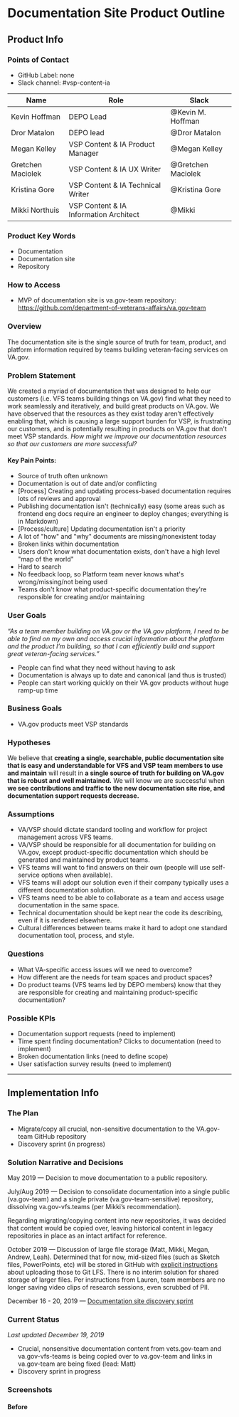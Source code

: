 
# Documentation Site Product Outline
## Product Info
### Points of Contact
- GitHub Label: none
- Slack channel: #vsp-content-ia

|Name|Role|Slack|
|----|----|-----|
|Kevin Hoffman | DEPO Lead| @Kevin M. Hoffman |
|Dror Matalon | DEPO lead| @Dror Matalon|
|Megan Kelley | VSP Content & IA Product Manager| @Megan Kelley|
|Gretchen Maciolek | VSP Content & IA UX Writer | @Gretchen Maciolek |
|Kristina Gore | VSP Content & IA Technical Writer | @Kristina Gore |
|Mikki Northuis | VSP Content & IA Information Architect |@Mikki|

### Product Key Words
- Documentation
- Documentation site
- Repository 

### How to Access
- MVP of documentation site is va.gov-team repository: https://github.com/department-of-veterans-affairs/va.gov-team

### Overview
The documentation site is the single source of truth for team, product, and platform information required by teams building veteran-facing services on VA.gov. 

### Problem Statement 

We created a myriad of documentation that was designed to help our customers (i.e. VFS teams building things on VA.gov) find what they need to work seamlessly and iteratively, and build great products on VA.gov. We have observed that the resources as they exist today aren’t effectively enabling that, which is causing a large support burden for VSP, is frustrating our customers, and is potentially resulting in products on VA.gov that don't meet VSP standards. _How might we improve our documentation resources so that our customers are more successful?_

#### Key Pain Points: 
- Source of truth often unknown
- Documentation is out of date and/or conflicting
- [Process] Creating and updating process-based documentation requires lots of reviews and approval
- Publishing documentation isn't (technically) easy (some areas such as frontend eng docs require an engineer to deploy changes; everything is in Markdown)
- [Process/culture] Updating documentation isn't a priority
- A lot of "how" and "why" documents are missing/nonexistent today
- Broken links within documentation
- Users don't know what documentation exists, don't have a high level "map of the world"
- Hard to search
- No feedback loop, so Platform team never knows what's wrong/missing/not being used
- Teams don't know what product-specific documentation they're responsible for creating and/or maintaining 

### User Goals

_“As a team member building on VA.gov or the VA.gov platform, I need to be able to find on my own and access crucial information about the platform and the product I’m building, so that I can efficiently build and support great veteran-facing services.”_

- People can find what they need without having to ask
- Documentation is always up to date and canonical (and thus is trusted)
- People can start working quickly on their VA.gov products without huge ramp-up time

### Business Goals 

- VA.gov products meet VSP standards

### Hypotheses

We believe that **creating a single, searchable, public documentation site that is easy and understandable for VFS and VSP team members to use and maintain** will result in **a single source of truth for building on VA.gov that is robust and well maintained.** We will know we are successful when **we see contributions and traffic to the new documentation site rise, and documentation support requests decrease.**

### Assumptions
- VA/VSP should dictate standard tooling and workflow for project management across VFS teams.
- VA/VSP should be responsible for all documentation for building on VA.gov, except product-specific documentation which should be generated and maintained by product teams.
- VFS teams will want to find answers on their own (people will use self-service options when available).
- VFS teams will adopt our solution even if their company typically uses a different documentation solution.
- VFS teams need to be able to collaborate as a team and access usage documentation in the same space.
- Technical documentation should be kept near the code its describing, even if it is rendered elsewhere.
- Cultural differences between teams make it hard to adopt one standard documentation tool, process, and style.

### Questions
- What VA-specific access issues will we need to overcome?
- How different are the needs for team spaces and product spaces?
- Do product teams (VFS teams led by DEPO members) know that they are responsible for creating and maintaining product-specific documentation?

### Possible KPIs 
- Documentation support requests (need to implement)
- Time spent finding documentation? Clicks to documentation (need to implement)
- Broken documentation links (need to define scope)
- User satisfaction survey results (need to implement)

---

## Implementation Info
### The Plan
- Migrate/copy all crucial, non-sensitive documentation to the VA.gov-team GitHub repository
- Discovery sprint (in progress)

### Solution Narrative and Decisions

May 2019 — Decision to move documentation to a public repository.

July/Aug 2019 — Decision to consolidate documentation into a single public (va.gov-team) and a single private (va.gov-team-sensitive) repository, dissolving va.gov-vfs.teams (per Mikki’s recommendation).

Regarding migrating/copying content into new repositories, it was decided that content would be copied over, leaving historical content in legacy repositories in place as an intact artifact for reference. 

October 2019 — Discussion of large file storage (Matt, Mikki, Megan, Andrew, Leah). Determined that for now, mid-sized files (such as Sketch files, PowerPoints, etc) will be stored in GitHub with [explicit instructions](https://github.com/department-of-veterans-affairs/va.gov-team/blob/master/platform/working-with-vsp/orientation/repo-guidelines.md#file-storage-and-large-files) about uploading those to Git LFS. There is no interim solution for shared storage of larger files. Per instructions from Lauren, team members are no longer saving video clips of research sessions, even scrubbed of PII.

December 16 - 20, 2019 — [Documentation site discovery sprint](https://github.com/department-of-veterans-affairs/va.gov-team/tree/master/products/platform/documentation-site/research/discovery-sprint-12-2019)

### Current Status 
_Last updated December 19, 2019_
- Crucial, nonsensitive documentation content from vets.gov-team and va.gov-vfs-teams is being copied over to va.gov-team and links in va.gov-team are being fixed (lead: Matt)
- Discovery sprint in progress

### Screenshots

#### Before
